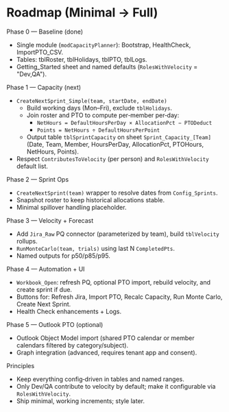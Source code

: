 # Roadmap (Minimal → Full)

Phase 0 — Baseline (done)
- Single module (`modCapacityPlanner`): Bootstrap, HealthCheck, ImportPTO_CSV.
- Tables: tblRoster, tblHolidays, tblPTO, tblLogs.
- Getting_Started sheet and named defaults (`RolesWithVelocity` = "Dev,QA").

Phase 1 — Capacity (next)
- `CreateNextSprint_Simple(team, startDate, endDate)`
  - Build working days (Mon–Fri), exclude `tblHolidays`.
  - Join roster and PTO to compute per‑member per‑day:
    - `NetHours = DefaultHoursPerDay × AllocationPct − PTODeduct`
    - `Points = NetHours ÷ DefaultHoursPerPoint`
  - Output table `tblSprintCapacity` on sheet `Sprint_Capacity_[Team]` (Date, Team, Member, HoursPerDay, AllocationPct, PTOHours, NetHours, Points).
- Respect `ContributesToVelocity` (per person) and `RolesWithVelocity` default list.

Phase 2 — Sprint Ops
- `CreateNextSprint(team)` wrapper to resolve dates from `Config_Sprints`.
- Snapshot roster to keep historical allocations stable.
- Minimal spillover handling placeholder.

Phase 3 — Velocity + Forecast
- Add `Jira_Raw` PQ connector (parameterized by team), build `tblVelocity` rollups.
- `RunMonteCarlo(team, trials)` using last N `CompletedPts`.
- Named outputs for p50/p85/p95.

Phase 4 — Automation + UI
- `Workbook_Open`: refresh PQ, optional PTO import, rebuild velocity, and create sprint if due.
- Buttons for: Refresh Jira, Import PTO, Recalc Capacity, Run Monte Carlo, Create Next Sprint.
- Health Check enhancements + Logs.

Phase 5 — Outlook PTO (optional)
- Outlook Object Model import (shared PTO calendar or member calendars filtered by category/subject).
- Graph integration (advanced, requires tenant app and consent).

Principles
- Keep everything config‑driven in tables and named ranges.
- Only Dev/QA contribute to velocity by default; make it configurable via `RolesWithVelocity`.
- Ship minimal, working increments; style later.
